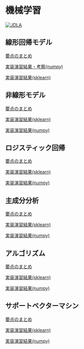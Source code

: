 # 機械学習

[![JDLA](http://ai999.careers/bnr_jdla.png)](http://study-ai.com/jdla/)

## 線形回帰モデル
[要点のまとめ](./01_Linear-Regression.md)

[実装演習結果・考察(numpy)](./notebook/np_regression.ipynb)

[実装演習結果(sklearn)](./notebook/skl_regression.ipynb)

## 非線形モデル

[要点のまとめ](./.md)

[実装演習結果(sklearn)]()

[実装演習結果(numpy)]()

## ロジスティック回帰

[要点のまとめ](./.md)

[実装演習結果(sklearn)]()

[実装演習結果(numpy)]()

## 主成分分析

[要点のまとめ](./.md)

[実装演習結果(sklearn)]()

[実装演習結果(numpy)]()

## アルゴリズム

[要点のまとめ](./.md)

[実装演習結果(sklearn)]()

[実装演習結果(numpy)]()

## サポートベクターマシン

[要点のまとめ](./.md)

[実装演習結果(sklearn)]()

[実装演習結果(numpy)]()

